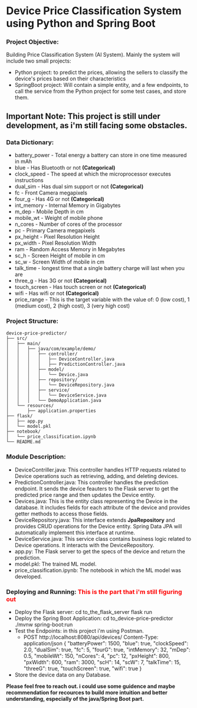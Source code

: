 # Device Price Classification System using Python and Spring Boot

### Project Objective:
Building Price Classification System (AI System).
Mainly the system will include two small projects:
- Python project: to predict the prices, allowing the sellers to classify the device's prices based on their characteristics
- SpringBoot project: Will contain a simple entity, and a few endpoints, to call the service from the Python project for some test cases, and store them.

## Important Note: This project is still under development, as i'm still facing some obstacles.



### Data Dictionary:
- battery_power - Total energy a battery can store in one time measured in mAh
- blue - Has Bluetooth or not **(Categorical)**
- clock_speed - The speed at which the microprocessor executes instructions
- dual_sim - Has dual sim support or not **(Categorical)**
- fc - Front Camera megapixels
- four_g - Has 4G or not **(Categorical)**
- int_memory - Internal Memory in Gigabytes
- m_dep - Mobile Depth in cm
- mobile_wt - Weight of mobile phone
- n_cores - Number of cores of the processor
- pc - Primary Camera megapixels
- px_height - Pixel Resolution Height
- px_width - Pixel Resolution Width
- ram - Random Access Memory in Megabytes
- sc_h - Screen Height of mobile in cm
- sc_w - Screen Width of mobile in cm
- talk_time - longest time that a single battery charge will last when you are
- three_g - Has 3G or not **(Categorical)**
- touch_screen - Has touch screen or not **(Categorical)**
- wifi - Has wifi or not **(Categorical)**
- price_range - This is the target variable with the value of: 0 (low cost), 1 (medium cost), 2 (high cost), 3 (very high cost)


### Project Structure: 
~~~
device-price-predictor/
├── src/
│   ├── main/
│   │   ├── java/com/example/demo/
│   │   │   ├── controller/
│   │   │   │   ├── DeviceController.java
│   │   │   │   ├── PredictionController.java
│   │   │   ├── model/
│   │   │   │   └── Device.java
│   │   │   ├── repository/
│   │   │   │   └── DeviceRepository.java
│   │   │   ├── service/
│   │   │   │   └── DeviceService.java
│   │   │   └── DemoApplication.java
│   └── resources/
│       ├── application.properties
├── flask/
│   ├── app.py
│   └── model.pkl
├── notebook/
│   └── price_classification.ipynb
└── README.md
~~~

### Module Description:
- DeviceContriller.java: This controller handles HTTP requests related to Device operations such as retrieving, adding, and deleting devices.
- PredictionController.java: This controller handles the prediction endpoint. It sends the device feauters to the Flask server to get the predicted price range and then updates the Device entity.
- Devices.java: This is the entity class representing the Device in the database. It includes fields for each attribute of the device and provides getter methods to access those fields.
- DeviceRepository.java:  This interface extends **JpaRepository** and provides CRUD operations for the Device entity. Spring Data JPA will automatically implement this interface at runtime.
- DeviceService.java: This service class contains business logic related to Device operations. It interacts with the DeviceRepository.
- app.py: The Flask server to get the specs of the device and return the prediction.
- model.pkl: The trained ML model.
- price_classification.ipynb: The notebook in which the ML model was developed.


### Deploying and Running: <font color="red">This is the part that i'm still figuring out</font>
- Deploy the Flask server: cd to_the_flask_server flask run
- Deploy the Spring Boot Application: cd to_device-price-predictor ./mvnw spring-boot:run
- Test the Endpoints: in this project i'm using Postman. 
	- POST http://localhost:8080/api/devices/ Content-Type: application/json
		{
		    "batteryPower": 1500,
		    "blue": true,
		    "clockSpeed": 2.0,
		    "dualSim": true,
		    "fc": 5,
		    "fourG": true,
		    "intMemory": 32,
		    "mDep": 0.5,
		    "mobileWt": 150,
		    "nCores": 4,
		    "pc": 12,
		    "pxHeight": 800,
		    "pxWidth": 600,
		    "ram": 3000,
		    "scH": 14,
		    "scW": 7,
		    "talkTime": 15,
		    "threeG": true,
		    "touchScreen": true,
		    "wifi": true
		}
- Store the device data on any Database.



**Please feel free to reach out. i could use some guidence and maybe recommendation for recources to build more intuition and better understanding, especially of the java/Spring Boot part.**
